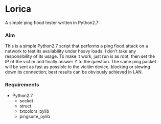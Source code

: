# Lorica
A simple ping flood tester written in Python2.7

### Aim
This is a simple Python2.7 script that performs a ping flood attack on a network to test its availability under heavy loads. I don't take any responsibility of its usage. To make it work, just run is as root, then set the IP of the victim and finally answer Y to the question. The same ping packet will be sent as fast as possible to the vicitim device, blocking or slowing down its connection; best results can be obviously achieved in LAN.

### Requirements
  * Python2.7
    * socket
    * struct
    * txtcolors_pylib
    * pingsuite_pylib
